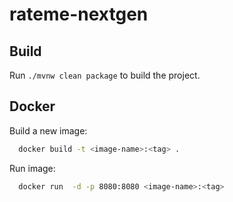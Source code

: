 # rateme-nextgen



## Build

Run `./mvnw clean package` to build the project.

## Docker

Build a new image:

```sh
  docker build -t <image-name>:<tag> .
`````

Run image:
```sh
  docker run  -d -p 8080:8080 <image-name>:<tag>
```